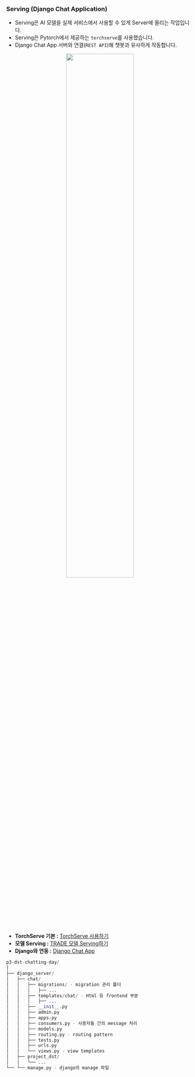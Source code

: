 ### Serving (Django Chat Application)

- Serving은 AI 모델을 실제 서비스에서 사용할 수 있게 Server에 올리는 작업입니다.
- Serving은 Pytorch에서 제공하는 `torchserve`를 사용했습니다.
- Django Chat App 서버와 연결(`REST API`)해 챗봇과 유사하게 작동합니다.

<p align="center"><img src="https://user-images.githubusercontent.com/37205213/120576284-7cd0e680-c45d-11eb-94d8-bc32b80e99f1.png" width="60%" height="60%"></p>

- **TorchServe 기본 :** [TorchServe 사용하기](https://www.notion.so/TorchServe-364c7808daa94abe96590c7655b8eb63)
- **모델 Serving :** [TRADE 모델 Serving하기](https://www.notion.so/TRADE-Serving-b191f5725b9a4daf84d30bf569acfe9c)
- **Django와 연동 :** [Django Chat App](https://www.notion.so/Django-Chat-App-f3d09a4abdcf42b58500b06fa59e77e1)

```python
p3-dst-chatting-day/
│
├── django_server/
│   ├── chat/
│   │   ├── migrations/ - migration 관리 폴더
│   │   │   ├── ...
│   │   ├── templates/chat/ - Html 등 frontend 부분
│   │   │   ├── ...
│   │   ├── __init__.py
│   │   ├── admin.py
│   │   ├── apps.py
│   │   ├── consumers.py - 사용자들 간의 message 처리
│   │   ├── models.py
│   │   ├── routing.py - routing pattern
│   │   ├── tests.py
│   │   ├── urls.py
│   │   └── views.py - view templates
│   ├── project_dst/
│   │   └── ...
└── └── manage.py - django의 manage 파일
```
